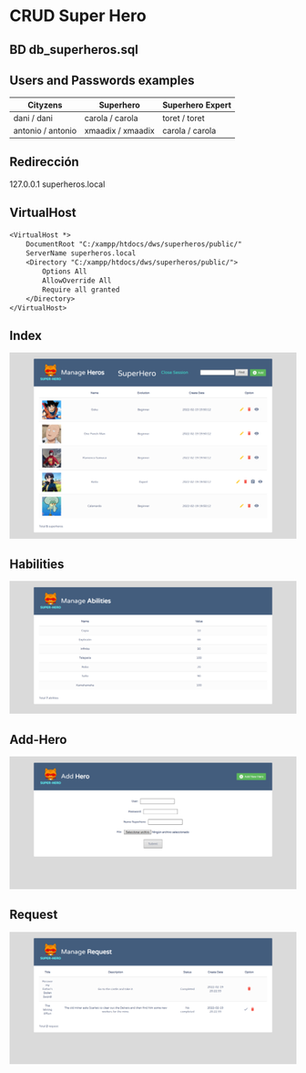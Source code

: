 
# CRUD Super Hero

## BD db_superheros.sql

## Users and Passwords examples
| Cityzens      | Superhero | Superhero Expert |
| ----------- | ----------- | ----------- |
| dani / dani | carola / carola | toret / toret
| antonio / antonio | xmaadix / xmaadix | carola / carola

## Redirección 
127.0.0.1 superheros.local

## VirtualHost
    <VirtualHost *>
        DocumentRoot "C:/xampp/htdocs/dws/superheros/public/"
        ServerName superheros.local 
        <Directory "C:/xampp/htdocs/dws/superheros/public/">
            Options All 
            AllowOverride All
            Require all granted
        </Directory>
    </VirtualHost>

## Index
![Image index page](img-git/Index.png)

## Habilities
![Image habilities page](img-git/Habilities.png)

## Add-Hero
![Image add-hero page](img-git/Add-Hero.png)

## Request
![Image request page](img-git/Request.png)